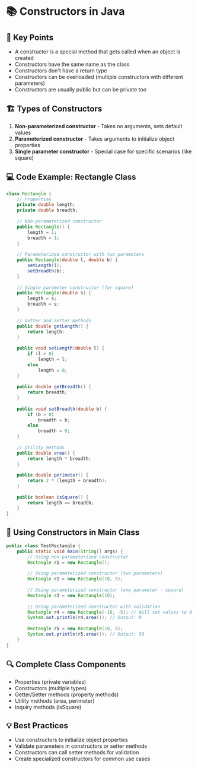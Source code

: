 # 📚 Constructors in Java

## 🔑 Key Points

- A constructor is a special method that gets called when an object is created
- Constructors have the same name as the class
- Constructors don't have a return type
- Constructors can be overloaded (multiple constructors with different parameters)
- Constructors are usually public but can be private too

## 🏗️ Types of Constructors

1. **Non-parameterized constructor** - Takes no arguments, sets default values
2. **Parameterized constructor** - Takes arguments to initialize object properties
3. **Single parameter constructor** - Special case for specific scenarios (like square)

## 💻 Code Example: Rectangle Class

```java
class Rectangle {
    // Properties
    private double length;
    private double breadth;
    
    // Non-parameterized constructor
    public Rectangle() {
        length = 1;
        breadth = 1;
    }
    
    // Parameterized constructor with two parameters
    public Rectangle(double l, double b) {
        setLength(l);
        setBreadth(b);
    }
    
    // Single parameter constructor (for square)
    public Rectangle(double s) {
        length = s;
        breadth = s;
    }
    
    // Getter and Setter methods
    public double getLength() {
        return length;
    }
    
    public void setLength(double l) {
        if (l > 0)
            length = l;
        else
            length = 0;
    }
    
    public double getBreadth() {
        return breadth;
    }
    
    public void setBreadth(double b) {
        if (b > 0)
            breadth = b;
        else
            breadth = 0;
    }
    
    // Utility methods
    public double area() {
        return length * breadth;
    }
    
    public double perimeter() {
        return 2 * (length + breadth);
    }
    
    public boolean isSquare() {
        return length == breadth;
    }
}
```

## 📝 Using Constructors in Main Class

```java
public class TestRectangle {
    public static void main(String[] args) {
        // Using non-parameterized constructor
        Rectangle r1 = new Rectangle();
        
        // Using parameterized constructor (two parameters)
        Rectangle r2 = new Rectangle(10, 5);
        
        // Using parameterized constructor (one parameter - square)
        Rectangle r3 = new Rectangle(10);
        
        // Using parameterized constructor with validation
        Rectangle r4 = new Rectangle(-10, -5); // Will set values to 0
        System.out.println(r4.area()); // Output: 0
        
        Rectangle r5 = new Rectangle(10, 5);
        System.out.println(r5.area()); // Output: 50
    }
}
```

## 🔍 Complete Class Components
- Properties (private variables)
- Constructors (multiple types)
- Getter/Setter methods (property methods)
- Utility methods (area, perimeter)
- Inquiry methods (isSquare)

## 💡 Best Practices
- Use constructors to initialize object properties
- Validate parameters in constructors or setter methods
- Constructors can call setter methods for validation
- Create specialized constructors for common use cases